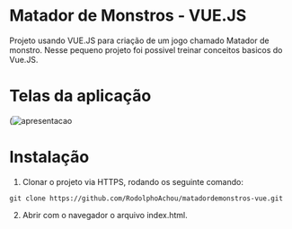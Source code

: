 # Matador de Monstros - VUE.JS

Projeto usando VUE.JS para criação de um jogo chamado Matador de monstro. Nesse pequeno projeto foi possivel treinar conceitos basicos do Vue.JS.

# Telas da aplicação

(![apresentacao](https://user-images.githubusercontent.com/55460568/90317761-eb11e000-df01-11ea-8bb2-5aaac12f3137.gif)

# Instalação

1. Clonar o projeto via HTTPS, rodando os seguinte comando:

`git clone https://github.com/RodolphoAchou/matadordemonstros-vue.git`

2. Abrir com o navegador o arquivo index.html.
